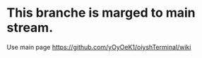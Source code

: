 # This branche is marged to main stream. 

Use main page https://github.com/yOyOeK1/oiyshTerminal/wiki
